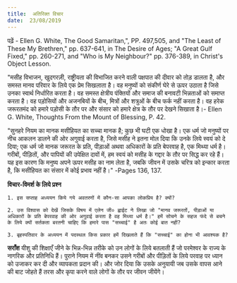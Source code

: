 ```yaml
---
title:  अतिरिक्त विचार
date:  23/08/2019
---
```


पढ़ें - Ellen G. White, The Good Samaritan,", PP. 497,505, and "The Least of These My Brethren," pp. 637-641, in The Desire of Ages; "A Great Gulf Fixed," pp. 260-271, and "Who is My Neighbour?" pp. 376-389, in Christ's Object Lesson.

"मसीह विभाजन, खुदगरज़ी, राष्ट्रीयता की विभाजित करने वाली पक्षपात की दीवार को तोड़ डालता है, और समस्त मानव परिवार के लिये एक प्रेम सिखलाता है। वह मनुष्यों को संकीर्ण घेरे से ऊपर उठाता है जिसे उनका स्वार्थ निर्धारित करता है। वह समस्त क्षेत्रीय पंक्तियों और समाज की बनावटी भिन्नताओं को समाप्त करता है। वह पड़ोसियों और अजनबियों के बीच, मित्रों और शत्रुओं के बीच फर्क नहीं करता है। वह हरेक जरूरतमंद को हमारे पड़ोसी के तौर पर और संसार को हमारे क्षेत्र के तौर पर देखने सिखाता है।- Ellen G. White, Thoughts From the Mount of Blessing, P. 42.

"सुनहरे नियम का मानक मसीहियत का सच्चा मानक है; कुछ भी घटी एक धोखा है। एक धर्म जो मनुष्यों पर नीच आकलन डालने की ओर अगुवाई करता है, जिसे मसीह ने इतना मोल दिया कि उनके लिये स्वयं को दे दिया; एक धर्म जो मानक जरूरत के प्रति, पीड़ाओं अथवा अधिकारों के प्रति बेपरवाह है, एक मिथ्या धर्म है। गरीबों, पीड़ितों, और पापियों की उपेक्षित दावों में, हम स्वयं को मसीह के गद्दार के तौर पर सिद्ध कर रहे हैं। यह इस कारण कि मनुष्य अपने ऊपर मसीह का नाम लेता है, जबकि जीवन में उसके चरित्र को इन्कार करता है, कि मसीहियत का संसार में कोई प्रभाव नहीं है।" -Pages 136, 137.

**विचार-विमर्श के लिये प्रश्न**

`1. इस सप्ताह अध्ययन किये गये अवतरणों में कौन-सा आपका लोकप्रिय है? क्यों?`

`2. उस विश्वास को देखें जिसके विषय में एलेन जी० ह्वाईट ने लिखा जो "मानव जरूरतों, पीड़ाओं या अधिकारों के प्रति बेपरवाह की ओर अगुवाई करता है वह मिथ्या धर्म है।" हमें सोचने के सहज फंदे से बचने के लिये क्यों सर्तकता बरतनी चाहिए कि हमारे पास "सच्चाई" है अतः कोई बात नहीं?`

`3. बृहस्पतिवार के अध्ययन में पदस्थल किस प्रकार हमें दिखलाते हैं कि "सच्चाई" का होना भी आवश्यक है?`

**सराँश** यीशु की शिक्षाएँ जीने के भिन्न-भिन्न तरीके को उन लोगों के लिये बतलाती हैं जो परमेश्वर के राज्य के नागरिक और प्रतिनिधि हैं। पुराने नियम में नींव बनकर उसने गरीबों और पीड़ितों के लिये परवाह पर ध्यान को उजाकर कर दी और व्यापकता प्रदान की। और जोर दिया कि उसके अनुयायी जब उसके वापस आने की बाट जोहते हैं तरस और कृपा करने वाले लोगों के तौर पर जीवन जीयेंगे।